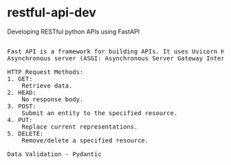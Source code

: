 # restful-api-dev
Developing RESTful python APIs using FastAPI

<pre>

Fast API is a framework for building APIs. It uses Uvicorn HTTP server. 
Asynchronous server (ASGI: Asynchronous Server Gateway Interface).

HTTP Request Methods:
1. GET:
    Retrieve data.
2. HEAD:
    No response body.
3. POST:
    Submit an entity to the specified resource.
4. PUT:
    Replace current representations.
5. DELETE:
    Remove/delete a specified resource.

Data Validation - Pydantic

</pre>
